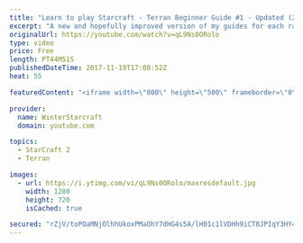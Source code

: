 ```yaml
---
title: "Learn to play Starcraft - Terran Beginner Guide #1 - Updated (2017 LOTV)"
excerpt: "A new and hopefully improved version of my guides for each race where I go over as many basics as possible while doing it live :)  I strongly believe that a super structured guide style is not very helpful compared to watching/playing the game actively.  Feedback is greatly appreciated. -- Watch live"
originalUrl: https://youtube.com/watch?v=qL9Ns0ORolo
type: video
price: Free
length: PT44M51S
publishedDateTime: 2017-11-19T17:08:52Z
heat: 55

featuredContent: "<iframe width=\"800\" height=\"500\" frameborder=\"0\" src=\"https://www.youtube.com/embed/qL9Ns0ORolo\" allow=\"accelerometer; autoplay; encrypted-media; gyroscope; picture-in-picture\" allowfullscreen></iframe>"

provider:
  name: WinterStarcraft
  domain: youtube.com

topics:
  - StarCraft 2
  - Terran

images:
  - url: https://i.ytimg.com/vi/qL9Ns0ORolo/maxresdefault.jpg
    width: 1280
    height: 720
    isCached: true

secured: "rZjV/toPOaMNjOlhhUkoxPMaOhY7dHG4s5A/lH01c1lVDHh9iCT8JPIqY3HY4dXAtsKJSPwYd1cTCVdsB1Q+2y7XEwCkppAKCeJEjYeBNkJ3Ht4b0hLo3P/G3WHeZD9TRZayUcYD6afzbVXC74AQgPLZZcbEdCr6+0nloUDFHbRH2S00uViPODiJ+xWfFh+dYNWpk5mRRTcuCeNRBb1W72m/wG0Cv6Mmiz2+8Qv17VlkDQIq3tSXgxzEGkHV2yoCTFNb8PiAM+LMZPNiozFYHebTa/GR1uHLgx11Efoev3y8+z3xVKfntrZ4nEhnVMAgVTuTenJQ7x6mjw8RsDjJOKDaAl6LXRj/IsuZDRJMBeRiQlQY9wB7F190OjZB/Z1kd12W8+gJhawGTk/ZKHA/F/A28/20S2LV5cHeVmEORZY=;Zcon5oo3iNfkgTu4yGxIig=="
---
```


